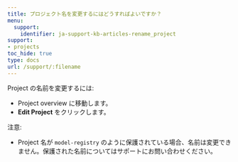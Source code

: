 ```yaml
---
title: プロジェクト名を変更するにはどうすればよいですか？
menu:
  support:
    identifier: ja-support-kb-articles-rename_project
support:
- projects
toc_hide: true
type: docs
url: /support/:filename
---
```


Project の名前を変更するには:

- Project overview に移動します。
- **Edit Project** をクリックします。

注意:

- Project 名が `model-registry` のように保護されている場合、名前は変更できません。保護された名前についてはサポートにお問い合わせください。